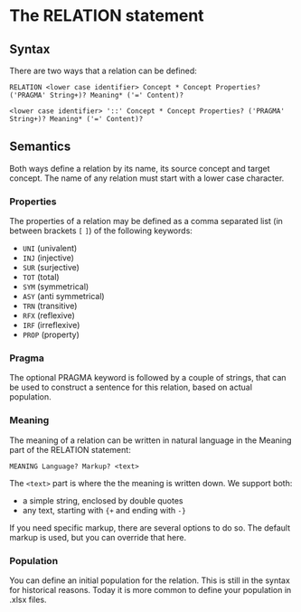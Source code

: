 # The RELATION statement

## Syntax
There are two ways that a relation can be defined:

```
RELATION <lower case identifier> Concept * Concept Properties? ('PRAGMA' String+)? Meaning* ('=' Content)?
```

```
<lower case identifier> '::' Concept * Concept Properties? ('PRAGMA' String+)? Meaning* ('=' Content)?
```
## Semantics
Both ways define a relation by its name, its source concept and target concept. The name of any relation must start with a lower case character. 

### Properties
The properties of a relation may be defined as a comma separated list (in between brackets `[` `]`) of the following keywords:
* `UNI` (univalent)
* `INJ` (injective)
* `SUR` (surjective)
* `TOT` (total)
* `SYM` (symmetrical)
* `ASY` (anti symmetrical)
* `TRN` (transitive)
* `RFX` (reflexive)
* `IRF` (irreflexive)
* `PROP` (property)

### Pragma
The optional PRAGMA keyword is followed by a couple of strings, that can be used to construct a sentence for this relation, based on actual population.

### Meaning
The meaning of a relation can be written in natural language in the Meaning part of the RELATION statement:

```
MEANING Language? Markup? <text>
```
The `<text>` part is where the the meaning is written down. We support both:
* a simple string, enclosed by double quotes
* any text, starting with `{+` and ending with `-}` 

If you need specific markup, there are several options to do so. The default markup is used, but you can override that here. 

### Population
You can define an initial population for the relation. This is still in the syntax for historical reasons. Today it is more common to define your population in .xlsx files. 


